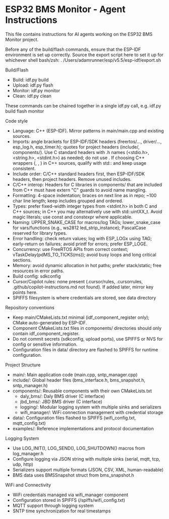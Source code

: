 # ESP32 BMS Monitor - Agent Instructions

This file contains instructions for AI agents working on the ESP32 BMS Monitor project.

Before any of the build/flash commands, ensure that the ESP-IDF environment is set up correctly.
Source the export script here to set it up for whichever shell
bash/zsh: . /Users/adamrunner/esp/v5.5/esp-idf/export.sh

Build/Flash
- Build: idf.py build
- Upload: idf.py flash
- Monitor: idf.py monitor
- Clean: idf.py clean

These commands can be chained together in a single idf.py call, e.g. idf.py build flash monitor

Code style
- Language: C++ (ESP-IDF). Mirror patterns in main/main.cpp and existing sources.
- Imports: angle brackets for ESP-IDF/SDK headers (freertos/…, driver/…, esp_log.h, esp_timer.h); quotes for project headers (include/, components/). Use C standard headers with .h names (<stdio.h>, <string.h>, <stdint.h>) as needed; do not use <stdio>. If choosing C++ wrappers (<cstdio>, <cstdint>, <cstring>) in C++ sources, qualify with std:: and keep usage consistent.
- Include order: C/C++ standard headers first, then ESP-IDF/SDK headers, then project headers. Remove unused includes.
- C/C++ interop: Headers for C libraries in components/ that are included from C++ must have extern "C" guards to avoid name mangling.
- Formatting: 4-space indentation; braces on next line as in repo; ~100 char line length; keep includes grouped and ordered.
- Types: prefer fixed-width integer types from <stdint.h> in both C and C++ sources; in C++ you may alternatively use <cstdint> with std::uintXX_t. Avoid magic literals; use const and constexpr where applicable.
- Naming: UPPER_SNAKE_CASE for macros/log TAGs; lower_snake_case for vars/functions (e.g., ws2812 led_strip_instance); PascalCase reserved for library types.
- Error handling: check return values; log with ESP_LOGx using TAG; early-return on failures; avoid printf for errors; prefer ESP_LOGE.
- Concurrency: use FreeRTOS APIs from correct context; vTaskDelay(pdMS_TO_TICKS(ms)); avoid busy loops and long critical sections.
- Memory: avoid dynamic allocation in hot paths; prefer stack/static; free resources in error paths.
- Build config: sdkconfig
- Cursor/Copilot rules: none present (.cursor/rules, .cursorrules, .github/copilot-instructions.md not found). If added later, mirror key points here.
- SPIFFS filesystem is where credentials are stored, see data directory

Repository conventions
- Keep main/CMakeLists.txt minimal (idf_component_register only); CMake auto-generated by ESP-IDF.
- Component CMakeLists.txt files in components/ directories should only contain idf_component_register.
- Do not commit secrets (sdkconfig, upload ports), use SPIFFS or NVS for config or sensitive information.
- Configuration files in data/ directory are flashed to SPIFFS for runtime configuration.

Project Structure
- main/: Main application code (main.cpp, sntp_manager.cpp)
- include/: Global header files (bms_interface.h, bms_snapshot.h, sntp_manager.h)
- components/: Reusable components with their own CMakeLists.txt
  - daly_bms/: Daly BMS driver (C interface)
  - jbd_bms/: JBD BMS driver (C interface)
  - logging/: Modular logging system with multiple sinks and serializers
  - wifi_manager/: WiFi connection management with credential storage
- data/: Configuration files flashed to SPIFFS (wifi_config.txt, mqtt_config.txt)
- examples/: Reference implementations and protocol documentation

Logging System
- Use LOG_INIT(), LOG_SEND(), LOG_SHUTDOWN() macros from log_manager.h
- Configure logging via JSON string with multiple sinks (serial, mqtt, tcp, udp, http)
- Serializers support multiple formats (JSON, CSV, XML, human-readable)
- BMS data uses BMSSnapshot struct from bms_snapshot.h

WiFi and Connectivity
- WiFi credentials managed via wifi_manager component
- Configuration stored in SPIFFS (/spiffs/wifi_config.txt)
- MQTT support through logging system
- SNTP time synchronization for real timestamps
